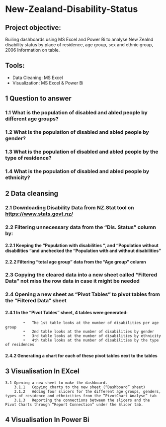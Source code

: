 # New-Zealand-Disability-Status
## Project objective:
Builing dashboards using MS Excel and Power Bi to analyse New Zealnd disability status by place of residence, age group, sex and ethnic group, 2006 Information on table.

## Tools:
- Data Cleaning: MS Excel
- Visualization: MS Excel & Power Bi
## 1	Question to answer
###    1.1	What is the population of disabled and abled people by different age groups?
###    1.2	What is the population of disabled and abled people by gender?
###    1.3	What is the population of disabled and abled people by the type of residence?
###    1.4	What is the population of disabled and abled people by ethnicity?
## 2	Data cleansing
###    2.1	Downloading Disability Data from NZ.Stat tool on https://www.stats.govt.nz/
###    2.2	Filtering unnecessary data from the “Dis. Status” column by:
####        2.2.1	Keeping the “Population with disabilities “, and “Population without disabilities “and unchecked the “Population with and without disabilities”
####        2.2.2	Filtering “total age group” data from the “Age group” column 
###    2.3	Copying the cleared data into a new sheet called “Filtered Data” not miss the row data in case it might be needed
###    2.4	Opening a new sheet as “Pivot Tables” to pivot tables from the “Filtered Data” sheet
####        2.4.1	In the “Pivot Tables” sheet, 4 tables were generated:
            •	The 1st table looks at the number of disabilities per age group
            •	2nd table looks at the number of disabilities by gender
            •	3rd table looks at the number of disabilities by ethnicity
            •	4th table looks at the number of disabilities by the type of residences
####    2.4.2	Generating a chart for each of these pivot tables next to the tables
## 3	Visualisation In EXcel
    3.1	Opening a new sheet to make the dashboard.
        3.1.1	Copying charts to the new sheet (“Dashboard” sheet)
        3.1.2	Adding four slicers for the different age groups, genders, types of residence and ethnicities from the “PivotChart Analyse” tab 
        3.1.3	Reporting the connections between the slicers and the Pivot Charts through “Report Connection” under the Slicer tab. 
## 4    Visualisation In Power Bi
